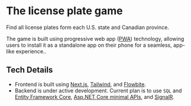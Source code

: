 # The license plate game

Find all license plates form each U.S. state and Canadian province.

The game is built using progressive web app ([PWA](https://developer.mozilla.org/en-US/docs/Web/Progressive_web_apps)) technology, allowing users to install it as a standalone app on their phone for a seamless, app-like experience..

## Tech Details
* Frontend is built using [Next.js](https://nextjs.org/), [Tailwind](https://tailwindcss.com/), and [Flowbite](https://flowbite.com/docs/getting-started/react/).
* Backend is under active development. Current plan is to use `SQL` and [Entity Framework Core](https://learn.microsoft.com/en-us/ef/core/), [Asp.NET Core minimal APIs](https://learn.microsoft.com/en-us/aspnet/core/tutorials/min-web-api?view=aspnetcore-8.0&tabs=visual-studio), and [SignalR](https://learn.microsoft.com/en-us/aspnet/core/signalr/introduction?view=aspnetcore-8.0).
